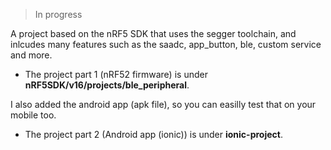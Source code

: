 > In progress

A project based on the nRF5 SDK that uses the segger toolchain, and inlcudes many features such as the saadc, app_button, ble, custom service and more.

* The project part 1 (nRF52 firmware) is under **nRF5SDK/v16/projects/ble_peripheral**.

I also added the android app (apk file), so you can easilly test that on your mobile too.

* The project part 2 (Android app (ionic)) is under **ionic-project**.

